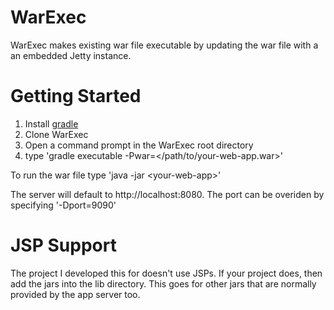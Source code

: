 WarExec
===
WarExec makes existing war file executable by updating the war file with a an embedded Jetty instance. 

# Getting Started
1. Install [gradle](http://www.gradle.org)
2. Clone WarExec
3. Open a command prompt in the WarExec root directory
4. type 'gradle executable -Pwar=&lt;/path/to/your-web-app.war&gt;'

To run the war file type 'java -jar &lt;your-web-app&gt;'

The server will default to http://localhost:8080. The port can be overiden by specifying '-Dport=9090'

# JSP Support
The project I developed this for doesn't use JSPs. If your project does, then add the jars into the lib directory.
This goes for other jars that are normally provided by the app server too.